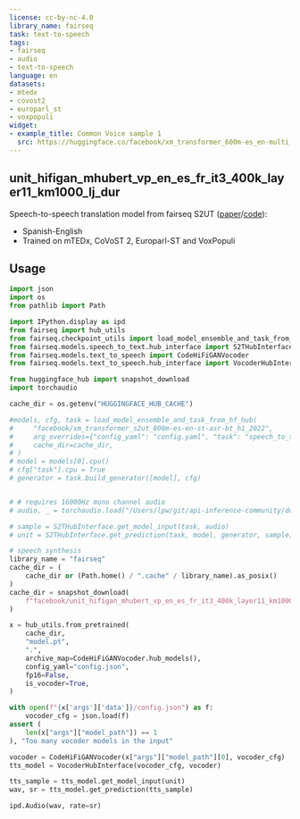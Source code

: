 ```yaml
---
license: cc-by-nc-4.0
library_name: fairseq
task: text-to-speech
tags:
- fairseq
- audio
- text-to-speech
language: en
datasets:
- mtedx
- covost2
- europarl_st
- voxpopuli
widget:
- example_title: Common Voice sample 1
  src: https://huggingface.co/facebook/xm_transformer_600m-es_en-multi_domain/resolve/main/common_voice_es_19966634.flac
---
```

## unit_hifigan_mhubert_vp_en_es_fr_it3_400k_layer11_km1000_lj_dur

Speech-to-speech translation model from fairseq S2UT ([paper](https://arxiv.org/abs/2204.02967)/[code](https://github.com/facebookresearch/fairseq/blob/main/examples/speech_to_speech/docs/enhanced_direct_s2st_discrete_units.md)):
- Spanish-English
- Trained on mTEDx, CoVoST 2, Europarl-ST and VoxPopuli

## Usage

```python
import json
import os
from pathlib import Path

import IPython.display as ipd
from fairseq import hub_utils
from fairseq.checkpoint_utils import load_model_ensemble_and_task_from_hf_hub
from fairseq.models.speech_to_text.hub_interface import S2THubInterface
from fairseq.models.text_to_speech import CodeHiFiGANVocoder
from fairseq.models.text_to_speech.hub_interface import VocoderHubInterface

from huggingface_hub import snapshot_download
import torchaudio

cache_dir = os.getenv("HUGGINGFACE_HUB_CACHE")

#models, cfg, task = load_model_ensemble_and_task_from_hf_hub(
#     "facebook/xm_transformer_s2ut_800m-es-en-st-asr-bt_h1_2022",
#     arg_overrides={"config_yaml": "config.yaml", "task": "speech_to_text"},
#     cache_dir=cache_dir,
# )
# model = models[0].cpu()
# cfg["task"].cpu = True
# generator = task.build_generator([model], cfg)


# # requires 16000Hz mono channel audio
# audio, _ = torchaudio.load("/Users/lpw/git/api-inference-community/docker_images/fairseq/tests/samples/sample2.flac")

# sample = S2THubInterface.get_model_input(task, audio)
# unit = S2THubInterface.get_prediction(task, model, generator, sample)

# speech synthesis           
library_name = "fairseq"
cache_dir = (
    cache_dir or (Path.home() / ".cache" / library_name).as_posix()
)
cache_dir = snapshot_download(
    f"facebook/unit_hifigan_mhubert_vp_en_es_fr_it3_400k_layer11_km1000_lj_dur", cache_dir=cache_dir, library_name=library_name
)

x = hub_utils.from_pretrained(
    cache_dir,
    "model.pt",
    ".",
    archive_map=CodeHiFiGANVocoder.hub_models(),
    config_yaml="config.json",
    fp16=False,
    is_vocoder=True,
)

with open(f"{x['args']['data']}/config.json") as f:
    vocoder_cfg = json.load(f)
assert (
    len(x["args"]["model_path"]) == 1
), "Too many vocoder models in the input"

vocoder = CodeHiFiGANVocoder(x["args"]["model_path"][0], vocoder_cfg)
tts_model = VocoderHubInterface(vocoder_cfg, vocoder)

tts_sample = tts_model.get_model_input(unit)
wav, sr = tts_model.get_prediction(tts_sample)

ipd.Audio(wav, rate=sr)
```
